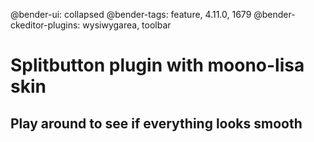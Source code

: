 @bender-ui: collapsed
@bender-tags: feature, 4.11.0, 1679
@bender-ckeditor-plugins: wysiwygarea, toolbar

# Splitbutton plugin with moono-lisa skin
## Play around to see if everything looks smooth
